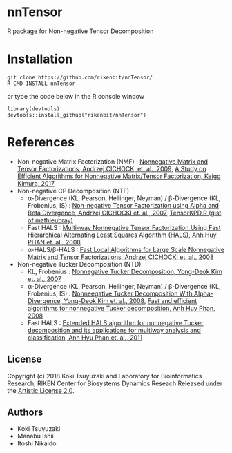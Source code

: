 # nnTensor
R package for Non-negative Tensor Decomposition

Installation
======
~~~~
git clone https://github.com/rikenbit/nnTensor/
R CMD INSTALL nnTensor
~~~~
or type the code below in the R console window
~~~~
library(devtools)
devtools::install_github("rikenbit/nnTensor")
~~~~

References
======
- Non-negative Matrix Factorization (NMF) : [Nonnegative Matrix and Tensor Factorizations, Andrzej CICHOCK, et. al., 2009](https://pdfs.semanticscholar.org/94cc/6daad548a03c6edb0351d686c2d4aa364634.pdf), [A Study on Efficient Algorithms for Nonnegative Matrix/Tensor Factorization, Keigo Kimura, 2017](https://eprints.lib.hokudai.ac.jp/dspace/bitstream/2115/65379/1/Keigo_Kimura.pdf)
- Non-negative CP Decomposition (NTF)
   - α-Divergence (KL, Pearson, Hellinger, Neyman) / β-Divergence (KL, Frobenius, IS) : [Non-negative Tensor Factorization using Alpha and Beta Divergence, Andrzej CICHOCKI et. al., 2007](http://mlg.postech.ac.kr/static/publications/inter_conf/2007/icassp07_cichocki.pdf), [TensorKPD.R (gist of mathieubray)](https://gist.github.com/mathieubray/d83ce9c13fcb60f723f957c13ad85ac5)
   - Fast HALS : [Multi-way Nonnegative Tensor Factorization Using Fast Hierarchical Alternating Least Squares Algorithm (HALS), Anh Huy PHAN et. al., 2008](http://www.ieice.org/proceedings/NOLTA2008/articles/A1L-D3-Phan-2045.pdf)
   - α-HALS/β-HALS : [Fast Local Algorithms for Large Scale Nonnegative Matrix and Tensor Factorizations, Andrzej CICHOCKI et. al., 2008](http://citeseerx.ist.psu.edu/viewdoc/download?doi=10.1.1.214.6398&rep=rep1&type=pdf)
- Non-negative Tucker Decomposition (NTD)
   - KL, Frobenius : [Nonnegative Tucker Decomposition, Yong-Deok Kim et. al., 2007](https://pdfs.semanticscholar.org/f388/99be8ebd8b9aa7029b2b4f187dac4b04d816.pdf)
   - α-Divergence (KL, Pearson, Hellinger, Neyman) / β-Divergence (KL, Frobenius, IS) : [Nonneegative Tucker Decomposition With Alpha-Divergence, Yong-Deok Kim et. al., 2008](https://pdfs.semanticscholar.org/f01b/7354619f053863048217c58cc517def86aeb.pdf), [Fast and efficient algorithms for nonnegative Tucker decomposition, Anh Huy Phan, 2008](https://link.springer.com/chapter/10.1007/978-3-540-87734-9_88)
   - Fast HALS : [Extended HALS algorithm for nonnegative Tucker decomposition and its applications for multiway analysis and classification, Anh Hyu Phan et. al., 2011](https://www.sciencedirect.com/science/article/pii/S0925231211000427)

## License
Copyright (c) 2018 Koki Tsuyuzaki and Laboratory for Bioinformatics Research, RIKEN Center for Biosystems Dynamics Reseach
Released under the [Artistic License 2.0](http://www.perlfoundation.org/artistic_license_2_0).

## Authors
- Koki Tsuyuzaki
- Manabu Ishii
- Itoshi Nikaido

